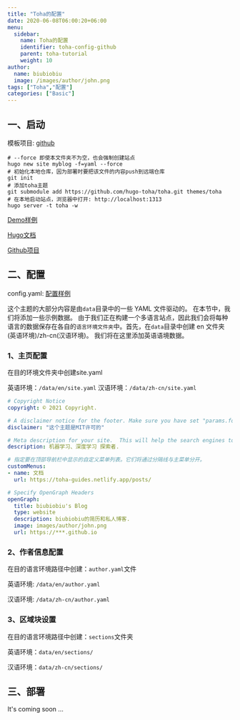 ```yaml
---
title: "Toha的配置"
date: 2020-06-08T06:00:20+06:00
menu:
  sidebar:
    name: Toha的配置
    identifier: toha-config-github
    parent: toha-tutorial
    weight: 10
author:
  name: biubiobiu
  image: /images/author/john.png
tags: ["Toha","配置"]
categories: ["Basic"]
---
```

## 一、启动

模板项目: <a href="https://github.com/hugo-toha" target="blank">github</a>

```shell
# --force 即使本文件夹不为空，也会强制创建站点
hugo new site myblog -f=yaml --force
# 初始化本地仓库，因为部署时要把该文件的内容push到远端仓库
git init 
# 添加toha主题
git submodule add https://github.com/hugo-toha/toha.git themes/toha
# 在本地启动站点，浏览器中打开: http://localhost:1313
hugo server -t toha -w

```

<a href="https://hugo-toha.github.io/" target="blank">Demo样例</a>

<a href="https://gohugo.io/content-management/multilingual/" target="blank">Hugo文档</a>

<a href="https://github.com/hugo-toha" target="blank">Github项目</a>

## 二、配置

config.yaml: <a href="https://github.com/hugo-toha/hugo-toha.github.io/blob/source/config.yaml" target="blank">配置样例</a>

这个主题的大部分内容是由`data`目录中的一些 YAML 文件驱动的。 在本节中，我们将添加一些示例数据。 由于我们正在构建一个多语言站点，因此我们会将每种语言的数据保存在各自的`语言环境文件夹`中。首先，在`data`目录中创建 en 文件夹(英语环境)/zh-cn(汉语环境)。 我们将在这里添加英语语境数据。

### 1、主页配置

在目的环境文件夹中创建site.yaml

英语环境：`/data/en/site.yaml` 汉语环境：`/data/zh-cn/site.yaml`

```yaml
# Copyright Notice
copyright: © 2021 Copyright.

# A disclaimer notice for the footer. Make sure you have set "params.footer.disclaimer.enable: true" in your `config.yaml` file.
disclaimer: "这个主题是MIT许可的"

# Meta description for your site.  This will help the search engines to find your site.
description: 机器学习、深度学习 探索者.

# 指定要在顶部导航栏中显示的自定义菜单列表。它们将通过分隔线与主菜单分开。
customMenus:
- name: 文档
  url: https://toha-guides.netlify.app/posts/

# Specify OpenGraph Headers
openGraph:
  title: biubiobiu's Blog
  type: website
  description: biubiobiu的简历和私人博客.
  image: images/author/john.png
  url: https://***.github.io
```



### 2、作者信息配置

在目的语言环境路径中创建：`author.yaml`文件

英语环境: `/data/en/author.yaml`

汉语环境: `/data/zh-cn/author.yaml`

### 3、区域块设置

在目的语言环境路径中创建：`sections`文件夹

英语环境：`data/en/sections/`

汉语环境：`data/zh-cn/sections/`



## 三、部署

It's coming soon ... 
